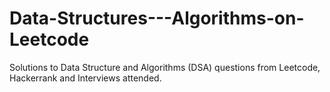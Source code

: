 # Data-Structures---Algorithms-on-Leetcode
Solutions to Data Structure and Algorithms (DSA) questions from Leetcode, Hackerrank and Interviews attended.
